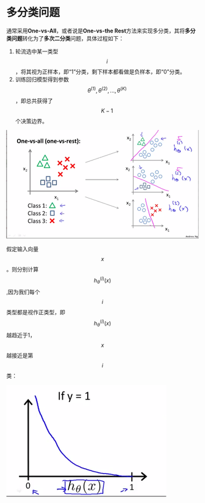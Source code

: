 多分类问题
============

通常采用**One-vs-All**，或者说是**One-vs-the Rest**方法来实现多分类，其将**多分类问题**转化为了**多次二分类**问题，具体过程如下：

1. 轮流选中某一类型 $$i$$ ，将其视为正样本，即“1”分类，剩下样本都看做是负样本，即“0”分类。
2. 训练回归模型得到参数$$\theta^{(1)}, \theta^{(2)}, ..., \theta^{(K)}$$ ，即总共获得了$$K-1$$个决策边界。

![多分类问题](../attachments/多分类问题.png)

假定输入向量$$x$$。则分别计算$$h_\theta^{(i)}(x)$$,因为我们每个$$i$$类型都是视作正类型，即$$ h_\theta^{(i)}(x)$$越趋近于1，$$x$$越接近是第$$i$$类：

![多分类问题h](../attachments/多分类问题h.png)
